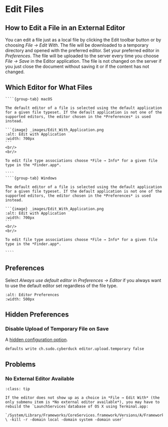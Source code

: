 Edit Files
====

## How to Edit a File in an External Editor

You can edit a file just as a local file by clicking the Edit toolbar button or by choosing *File → Edit With*. The file will be downloaded to a temporary directory and opened with the preferred editor. Set your preferred editor in *Preferences*. The file will be uploaded to the server every time you choose *File → Save* in the Editor application. The file is not changed on the server if you just close the document without saving it or if the content has not changed.

## Which Editor for What Files

`````{tabs}
````{group-tab} macOS

The default editor of a file is selected using the default application for a given file typeset. If the default application is not one of the supported editors, the editor chosen in the *Preferences* is used instead.

```{image} _images/Edit_With_Application.png
:alt: Edit with Application
:width: 700px
```
<br/>
<br/>

To edit file type associations choose *File → Info* for a given file type in the *Finder.app*.

````
````{group-tab} Windows

The default editor of a file is selected using the default application for a given file typeset. If the default application is not one of the supported editors, the editor chosen in the *Preferences* is used instead.

```{image} _images/Edit_With_Application.png
:alt: Edit with Application
:width: 700px
```
<br/>
<br/>

To edit file type associations choose *File → Info* for a given file type in the *Finder.app*.

````
`````

## Preferences

Select *Always use default editor* in *Preferences → Editor* if you always want to use the default editor set regardless of the file type.

```{image} _images/Editor_Preferences.png
:alt: Editor Preferences
:width: 500px
```

## Hidden Preferences

### Disable Upload of Temporary File on Save

A [hidden configuration option](preferences.md#hidden-configuration-options).

    defaults write ch.sudo.cyberduck editor.upload.temporary false

## Problems

### No External Editor Available

```{admonition} macOS only
:class: tip

If the editor does not show up as a choice in *File → Edit With* (the only submenu item is *No external editor available*), you may have to rebuild the `LaunchServices`database of OS X using Terminal.app:

`/System/Library/Frameworks/CoreServices.framework/Versions/A/Frameworks/LaunchServices.framework/Versions/A/Support/lsregister \ -kill -r -domain local -domain system -domain user`

```